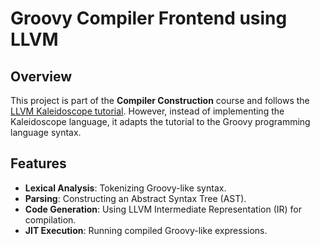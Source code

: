 # Groovy Compiler Frontend using LLVM

## Overview

This project is part of the **Compiler Construction** course and follows the [LLVM Kaleidoscope tutorial](https://llvm.org/docs/tutorial/MyFirstLanguageFrontend/index.html). However, instead of implementing the Kaleidoscope language, it adapts the tutorial to the Groovy programming language syntax.

## Features

- **Lexical Analysis**: Tokenizing Groovy-like syntax.
- **Parsing**: Constructing an Abstract Syntax Tree (AST).
- **Code Generation**: Using LLVM Intermediate Representation (IR) for compilation.
- **JIT Execution**: Running compiled Groovy-like expressions.

